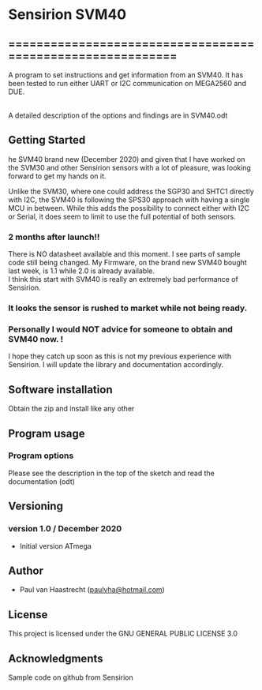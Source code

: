 # Sensirion SVM40

## ===========================================================

A program to set instructions and get information from an SVM40. It has been
tested to run either UART or I2C communication on MEGA2560 and DUE.

<br> A detailed description of the options and findings are in SVM40.odt

## Getting Started
he SVM40 brand new (December 2020) and given that I have worked on the SVM30 and
other Sensirion sensors with a lot of pleasure, was looking forward to get my hands on it.

Unlike the SVM30, where one could address the SGP30 and SHTC1 directly with I2C,
the SVM40 is following the SPS30 approach with having a single MCU in between.
While this adds the possibility to connect either with I2C or Serial,
it does seem to limit to use the full potential of both sensors.

### 2 months after launch!!
There is NO datasheet available and this moment. I see parts of sample code still
being changed. My Firmware, on the brand new SVM40 bought last week,
is 1.1 while 2.0 is already available.
<br> I think this start with SVM40 is really an extremely bad performance of Sensirion.

### It looks the sensor is rushed to market while not being ready.
### Personally I would NOT advice for someone to obtain and SVM40 now. !

I hope they catch up soon as this is not my previous experience with Sensirion.
I will update the library and documentation accordingly.

## Software installation
Obtain the zip and install like any other

## Program usage
### Program options
Please see the description in the top of the sketch and read the documentation (odt)

## Versioning

### version 1.0 / December 2020
 * Initial version ATmega

## Author
 * Paul van Haastrecht (paulvha@hotmail.com)

## License
This project is licensed under the GNU GENERAL PUBLIC LICENSE 3.0

## Acknowledgments
Sample code on github from Sensirion

